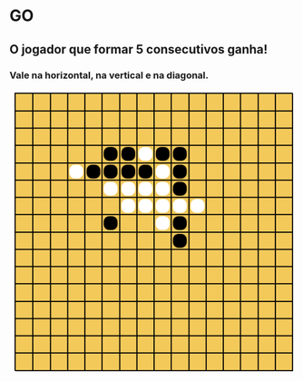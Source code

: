 # GO

## O jogador que formar 5 consecutivos ganha!
### Vale na horizontal, na vertical e na diagonal.

![GitHub Logo](/example.png)
